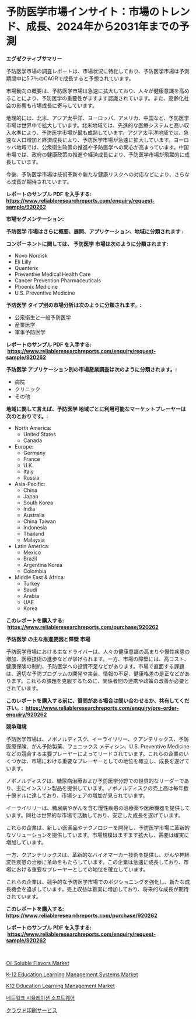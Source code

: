 <p><h1>予防医学市場インサイト：市場のトレンド、成長、2024年から2031年までの予測</h1></p><p><strong>エグゼクティブサマリー</strong></p>
<p><p>予防医学市場の調査レポートは、市場状況に特化しており、予防医学市場は予測期間中に5.7％のCAGRで成長すると予想されています。 </p><p>市場動向の概要は、予防医学市場は急速に拡大しており、人々が健康意識を高めることにより、予防医学の重要性がますます認識されています。また、高齢化社会の影響も市場成長に寄与しています。 </p><p>地理的には、北米、アジア太平洋、ヨーロッパ、アメリカ、中国など、予防医学市場は世界中で拡大しています。北米地域では、先進的な医療システムと高い収入水準により、予防医学市場が最も成熟しています。アジア太平洋地域では、急速な人口増加と経済成長により、予防医学市場が急速に拡大しています。ヨーロッパ地域では、公衆衛生政策の推進や予防医学への関心が高まっています。中国市場では、政府の健康政策の推進や経済成長により、予防医学市場が飛躍的に成長しています。</p><p>今後、予防医学市場は技術革新や新たな健康リスクへの対応などにより、さらなる成長が期待されています。</p></p>
<p><strong>レポートのサンプル PDF を入手する: <a href="https://www.reliableresearchreports.com/enquiry/request-sample/920262">https://www.reliableresearchreports.com/enquiry/request-sample/920262</a></strong></p>
<p><strong>市場セグメンテーション:</strong></p>
<p><strong> 予防医学 市場はさらに概要、展開、アプリケーション、地域に分類されます :</strong></p>
<p><strong>コンポーネントに関しては、 予防医学 市場は次のように分類されます: &nbsp;</strong></p>
<p><ul><li>Novo Nordisk</li><li>Eli Lilly</li><li>Quanterix</li><li>Preventive Medical Health Care</li><li>Cancer Prevention Pharmaceuticals</li><li>Phoenix Medicine</li><li>U.S. Preventive Medicine</li></ul></p>
<p><strong> 予防医学 タイプ別の市場分析は次のように分類されます。:</strong></p>
<p><ul><li>公衆衛生と一般予防医学</li><li>産業医学</li><li>軍事予防医学</li></ul></p>
<p><strong>レポートのサンプル PDF を入手する: &nbsp;<a href="https://www.reliableresearchreports.com/enquiry/request-sample/920262">https://www.reliableresearchreports.com/enquiry/request-sample/920262</a></strong></p>
<p><strong> 予防医学 アプリケーション別の市場産業調査は次のように分類されます。:</strong></p>
<p><ul><li>病院</li><li>クリニック</li><li>その他</li></ul></p>
<p><strong>地域に関して言えば、予防医学 地域ごとに利用可能なマーケットプレーヤーは次のとおりです。:</strong></p>
<p><ul>
    <li>
        North America:
        <ul>
            <li>United States</li>
            <li>Canada</li>
        </ul>
    </li>
    <li>
        Europe:
        <ul>
            <li>Germany</li>
            <li>France</li>
            <li>U.K.</li>
            <li>Italy</li>
            <li>Russia</li>
        </ul>
    </li>
    <li>
        Asia-Pacific:
        <ul>
            <li>China</li>
            <li>Japan</li>
            <li>South Korea</li>
            <li>India</li>
            <li>Australia</li>
            <li>China Taiwan</li>
            <li>Indonesia</li>
            <li>Thailand</li>
            <li>Malaysia</li>
        </ul>
    </li>
    <li>
        Latin America:
        <ul>
            <li>Mexico</li>
            <li>Brazil</li>
            <li>Argentina Korea</li>
            <li>Colombia</li>
        </ul>
    </li>
    <li>
        Middle East & Africa:
        <ul>
            <li>Turkey</li>
            <li>Saudi</li>
            <li>Arabia</li>
            <li>UAE</li>
            <li>Korea</li>
        </ul>
    </li>
    </ul></p>
<p><strong>このレポートを購入する: &nbsp;<a href="https://www.reliableresearchreports.com/purchase/920262">https://www.reliableresearchreports.com/purchase/920262</a></strong></p>
<p><strong>予防医学 の主な推進要因と障壁 市場</strong></p>
<p><p>予防医学市場における主なドライバーは、人々の健康意識の高まりや慢性疾患の増加、医療技術の進歩などが挙げられます。一方、市場の障壁には、高コスト、健康保険の制約、予防医学への投資不足などがあります。市場で直面する課題は、適切な予防プログラムの開発や実装、情報の不足、健康格差の是正などがあります。これらの課題を克服するために、関係者間の連携や政策の改善が必要とされています。</p></p>
<p><strong>このレポートを購入する前に、質問がある場合は問い合わせるか、共有してください。:&nbsp; <a href="https://www.reliableresearchreports.com/enquiry/pre-order-enquiry/920262">https://www.reliableresearchreports.com/enquiry/pre-order-enquiry/920262</a></strong></p>
<p><strong>競争環境</strong></p>
<p><p>予防医学市場は、ノボノルディスク、イーライリリー、クアンテリックス、予防医療保険、がん予防製薬、フェニックス メディシン、U.S. Preventive Medicine などの競合する主要プレーヤーによってリードされています。これらの企業のいくつかは、市場における重要なプレーヤーとしての地位を確立し、成長を遂げています。</p><p>ノボノルディスクは、糖尿病治療および予防医学分野での世界的なリーダーであり、主にインスリン製品を提供しています。ノボノルディスクの売上高は毎年数十億ドルに達しており、市場シェアの増加が見られています。</p><p>イーライリリーは、糖尿病やがんを含む慢性疾患の治療薬や医療機器を提供しています。同社は世界的な市場で活動しており、安定した成長を遂げています。</p><p>これらの企業は、新しい医薬品やテクノロジーを開発し、予防医学市場に革新的なソリューションを提供しています。市場規模はますます拡大し、需要は確実に増加しています。</p><p>一方、クアンテリックスは、革新的なバイオマーカー技術を提供し、がんや神経変性疾患の治療に革命をもたらしています。この企業は急速に成長しており、市場における重要なプレーヤーとしての地位を確立しています。</p><p>これらの企業は、競争的な予防医学市場でのポジショニングを強化し、新たな成長機会を追求しています。売上収益は着実に増加しており、将来的な成長が期待されています。</p></p>
<p><strong>このレポートを購入する: &nbsp; <a href="https://www.reliableresearchreports.com/purchase/920262">https://www.reliableresearchreports.com/purchase/920262</a></strong></p>
<p><strong>レポートのサンプル PDF を入手する: &nbsp;<a href="https://www.reliableresearchreports.com/enquiry/request-sample/920262">https://www.reliableresearchreports.com/enquiry/request-sample/920262</a></strong><strong></strong></p>
<p>&nbsp;</p>
<p><p><a href="https://github.com/RichRobinson5/Market-Research-Report-List-3/blob/main/oil-soluble-flavors-market.md">Oil Soluble Flavors Market</a></p><p><a href="https://issuu.com/reportprime-2/docs/k-12-education-learning-management-systems-market-">K-12 Education Learning Management Systems Market</a></p><p><a href="https://issuu.com/reportprime-2/docs/k12-dducation-learning-management-market-size-2030">K12 Dducation Learning Management Market</a></p><p><a href="https://github.com/sougarounis/Market-Research-Report-List-2/blob/main/4774505183068.md">네트워크 시뮬레이션 소프트웨어</a></p><p><a href="https://github.com/oqoeusbvpadwjs08/Market-Research-Report-List-1/blob/main/4839036183062.md">クラウド印刷サービス</a></p></p>